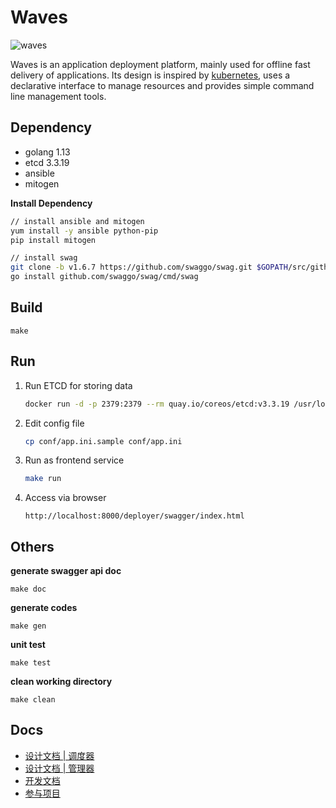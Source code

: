 # Waves

![waves](https://github.com/wujie1993/waves/workflows/waves/badge.svg?branch=main)

Waves is an application deployment platform, mainly used for offline fast delivery of applications. Its design is inspired by [kubernetes](https://github.com/kubernetes/kubernetes), uses a declarative interface to manage resources and provides simple command line management tools.

## Dependency

- golang 1.13
- etcd 3.3.19
- ansible
- mitogen

**Install Dependency**

```bash
// install ansible and mitogen
yum install -y ansible python-pip
pip install mitogen

// install swag
git clone -b v1.6.7 https://github.com/swaggo/swag.git $GOPATH/src/github.com/swaggo/swag
go install github.com/swaggo/swag/cmd/swag
```

## Build

```
make
```

## Run

1. Run ETCD for storing data
   
   ```bash
   docker run -d -p 2379:2379 --rm quay.io/coreos/etcd:v3.3.19 /usr/local/bin/etcd --listen-client-urls http://0.0.0.0:2379 --advertise-client-urls http://0.0.0.0:2379
   ```

2. Edit config file

   ```bash
   cp conf/app.ini.sample conf/app.ini
   ```

3. Run as frontend service
   
   ```bash
   make run
   ```

3. Access via browser

   ```
   http://localhost:8000/deployer/swagger/index.html
   ```

## Others

**generate swagger api doc**

```
make doc
```

**generate codes**

```
make gen
```

**unit test**

```
make test
```

**clean working directory**

```
make clean
```

## Docs

- [设计文档 | 调度器](./pkg/schedule/README.md)
- [设计文档 | 管理器](./pkg/operators/README.md)
- [开发文档](./docs/Develop.md)
- [参与项目](./CONTRIBUTING.md)
